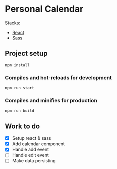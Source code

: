 # Personal Calendar

Stacks:

- [React](https://reactjs.org/)
- [Sass](https://sass-lang.com/)

## Project setup

```
npm install
```

### Compiles and hot-reloads for development

```
npm run start
```

### Compiles and minifies for production

```
npm run build
```

## Work to do

- [x] Setup react & sass
- [x] Add calendar component
- [x] Handle add event
- [ ] Handle edit event
- [ ] Make data persisting
